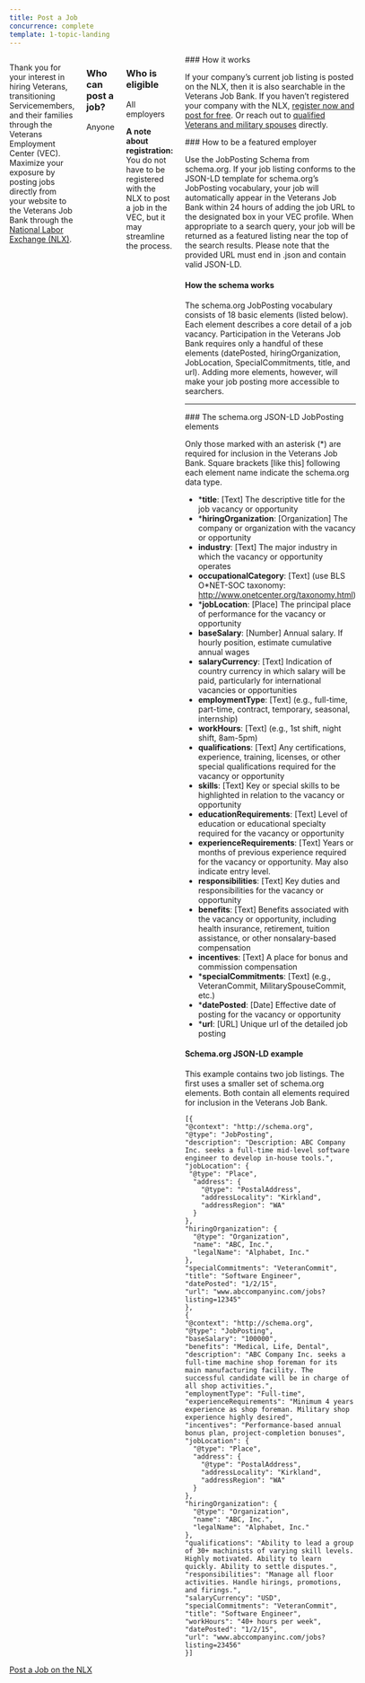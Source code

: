 ```yaml
---
title: Post a Job
concurrence: complete
template: 1-topic-landing
---
```

<link href="/assets/css/vendor/prism.css" type="text/css" rel="stylesheet">

<div class="main" role="main" markdown="0">

<div class="section one" markdown="0">
<div class="primary" markdown="0">
<div class="row" markdown="0">
<div class="small-12 medium-9 columns" markdown="0">

<div markdown="1">

Thank you for your interest in hiring Veterans, transitioning Servicemembers, and their families through the Veterans Employment Center (VEC). Maximize your exposure by posting jobs directly from your website to the Veterans Job Bank through the [National Labor Exchange (NLX)](https://us.jobs/postajobpartner.asp?partner=ebenefits). 

</div>

<div class="call-out" markdown="1">

### Who can post a job?

Anyone

</div>

<div class="call-out" markdown="1">

### Who is eligible
All employers

**A note about registration:** You do not have to be registered with the NLX to post a job in the VEC, but it may streamline the process. 
</div>

<div markdown="1">
### How it works

If your company’s current job listing is posted on the NLX, then it is also searchable in the Veterans Job Bank. If you haven’t registered your company with the NLX, [register now and post for free](https://us.jobs/postajobpartner.asp?partner=ebenefits). 
Or reach out to [qualified Veterans and military spouses](https://www.vets.gov/veterans-employment-center/employers) directly.



<div markdown="1">
### How to be a featured employer

Use the JobPosting Schema from schema.org. If your job listing conforms to the JSON-LD template for schema.org’s JobPosting vocabulary, your job will automatically appear in the Veterans Job Bank within 24 hours of adding the job URL to the designated box in your VEC profile. When appropriate to a search query, your job will be returned as a featured listing near the top of the search results. Please note that the provided URL must end in .json and contain valid JSON-LD.


#### How the schema works

The schema.org JobPosting vocabulary consists of 18 basic elements (listed below). Each element describes a core detail of a job vacancy. Participation in the Veterans Job Bank requires only a handful of these elements (datePosted, hiringOrganization, JobLocation, SpecialCommitments, title, and url). Adding more elements, however, will make your job posting more accessible to searchers.

<hr>
### The schema.org JSON-LD JobPosting elements

Only those marked with an asterisk (*) are required for inclusion in the Veterans Job Bank. Square brackets [like this] following each element name indicate the schema.org data type.

- ***title**: [Text] The descriptive title for the job vacancy or opportunity
- ***hiringOrganization**: [Organization] The company or organization with the vacancy or opportunity
- **industry**: [Text] The major industry in which the vacancy or opportunity operates
- **occupationalCategory**: [Text] (use BLS O*NET-SOC taxonomy: http://www.onetcenter.org/taxonomy.html)
- ***jobLocation**: [Place] The principal place of performance for the vacancy or opportunity
- **baseSalary**: [Number] Annual salary. If hourly position, estimate cumulative annual wages
- **salaryCurrency**: [Text] Indication of country currency in which salary will be paid, particularly for international vacancies or opportunities
- **employmentType**: [Text] (e.g., full-time, part-time, contract, temporary, seasonal, internship)
- **workHours**: [Text] (e.g., 1st shift, night shift, 8am-5pm)
- **qualifications**: [Text] Any certifications, experience, training, licenses, or other special qualifications required for the vacancy or opportunity
- **skills**: [Text] Key or special skills to be highlighted in relation to the vacancy or opportunity
- **educationRequirements**: [Text] Level of education or educational specialty required for the vacancy or opportunity
- **experienceRequirements**: [Text] Years or months of previous experience required for the vacancy or opportunity. May also indicate entry level.
- **responsibilities**: [Text] Key duties and responsibilities for the vacancy or opportunity
- **benefits**: [Text] Benefits associated with the vacancy or opportunity, including health insurance, retirement, tuition assistance, or other nonsalary-based compensation
- **incentives**: [Text] A place for bonus and commission compensation
- ***specialCommitments**: [Text] (e.g., VeteranCommit, MilitarySpouseCommit, etc.)
- ***datePosted**: [Date] Effective date of posting for the vacancy or opportunity
- ***url**: [URL] Unique url of the detailed job posting

#### Schema.org JSON-LD example

This example contains two job listings. The first uses a smaller set of schema.org elements. Both contain all elements required for inclusion in the Veterans Job Bank. 
          
<!-- Each of these lines needs to begin with 4 spaces -->
<pre><code class="language-json">[{
"@context": "http://schema.org",
"@type": "JobPosting",
"description": "Description: ABC Company Inc. seeks a full-time mid-level software engineer to develop in-house tools.",
"jobLocation": {
 "@type": "Place",
  "address": {
    "@type": "PostalAddress",
    "addressLocality": "Kirkland",
    "addressRegion": "WA"
  }
},
"hiringOrganization": {
  "@type": "Organization",
  "name": "ABC, Inc.",
  "legalName": "Alphabet, Inc."
},
"specialCommitments": "VeteranCommit",
"title": "Software Engineer",
"datePosted": "1/2/15",
"url": "www.abccompanyinc.com/jobs?listing=12345"
},
{
"@context": "http://schema.org",
"@type": "JobPosting",
"baseSalary": "100000",
"benefits": "Medical, Life, Dental",
"description": "ABC Company Inc. seeks a full-time machine shop foreman for its main manufacturing facility. The successful candidate will be in charge of all shop activities.",
"employmentType": "Full-time",
"experienceRequirements": "Minimum 4 years experience as shop foreman. Military shop experience highly desired",
"incentives": "Performance-based annual bonus plan, project-completion bonuses",
"jobLocation": {
  "@type": "Place",
  "address": {
    "@type": "PostalAddress",
    "addressLocality": "Kirkland",
    "addressRegion": "WA"
  }
},
"hiringOrganization": {
  "@type": "Organization",
  "name": "ABC, Inc.",
  "legalName": "Alphabet, Inc."
},
"qualifications": "Ability to lead a group of 30+ machinists of varying skill levels. Highly motivated. Ability to learn quickly. Ability to settle disputes.",
"responsibilities": "Manage all floor activities. Handle hirings, promotions, and firings.",
"salaryCurrency": "USD",
"specialCommitments": "VeteranCommit",
"title": "Software Engineer",
"workHours": "40+ hours per week",
"datePosted": "1/2/15",
"url": "www.abccompanyinc.com/jobs?listing=23456"
}]</code></pre>
</div>
</div>
</div>
</div>

<div class="action-bar">
  <div class="row">
    <div class="small-12 columns">
      <a class="usa-button-primary" href="https://us.jobs/postajobpartner.asp?partner=ebenefits">Post a Job on the <abbr>NLX</abbr></a>
    </div>
  </div>
</div>
